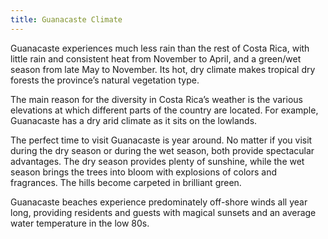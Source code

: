 ```yaml
---
title: Guanacaste Climate
---
```

Guanacaste experiences much less rain than the rest of Costa Rica, with little rain and consistent heat from November to April, and a green/wet season from late May to November. Its hot, dry climate makes tropical dry forests the province’s natural vegetation type.

The main reason for the diversity in Costa Rica’s weather is the various elevations at which different parts of the country are located. For example, Guanacaste has a dry arid climate as it sits on the lowlands.

The perfect time to visit Guanacaste is year around. No matter if you visit during the dry season or during the wet season, both provide spectacular advantages. The dry season provides plenty of sunshine, while the wet season brings the trees into bloom with explosions of colors and fragrances. The hills become carpeted in brilliant green.

Guanacaste beaches experience predominately off-shore winds all year long, providing residents and guests with magical sunsets and an average water temperature in the low 80s.
